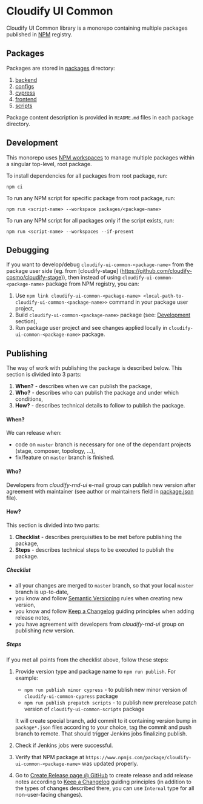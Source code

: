 # Cloudify UI Common

Cloudify UI Common library is a monorepo containing multiple packages published in [NPM](https://www.npmjs.com)
registry. 

## Packages

Packages are stored in [packages](./packages) directory:
1. [backend](./packages/backend)
1. [configs](./packages/configs)
1. [cypress](./packages/cypress)
1. [frontend](./packages/frontend)
1. [scripts](./packages/scripts)

Package content description is provided in `README.md` files in each package directory.

## Development

This monorepo uses [NPM workspaces](https://docs.npmjs.com/cli/v8/using-npm/workspaces) to manage multiple packages 
within a singular top-level, root package.

To install dependencies for all packages from root package, run:
```
npm ci
```

To run any NPM script for specific package from root package, run: 
```
npm run <script-name> --workspace packages/<package-name>
```

To run any NPM script for all packages only if the script exists, run:
```
npm run <script-name> --workspaces --if-present
```

## Debugging

If you want to develop/debug `cloudify-ui-common-<package-name>` from the package user side (eg. from [cloudify-stage]
(https://github.com/cloudify-cosmo/cloudify-stage)), then instead of using `cloudify-ui-common-<package-name>` package from NPM 
registry, you can:
1. Use `npm link cloudify-ui-common-<package-name> <local-path-to-cloudify-ui-common-<package-name>>` command in your package user project,
1. Build `cloudify-ui-common-<package-name>` package (see: [Development](#development) section),
1. Run package user project and see changes applied locally in `cloudify-ui-common-<package-name>` package.

## Publishing

The way of work with publishing the package is described below. This section is divided into 3 parts:
1. **When?** - describes when we can publish the package,
1. **Who?** - describes who can publish the package and under which conditions,
1. **How?** - describes technical details to follow to publish the package.

#### When?

We can release when:
- code on `master` branch is necessary for one of the dependant projects (stage, composer, topology, ...),
- fix/feature on `master` branch is finished.

#### Who?

Developers from _cloudify-rnd-ui_ e-mail group can publish new version after agreement with maintainer
(see author or maintainers field in [package.json](./package.json) file).

#### How?

This section is divided into two parts:
1. **Checklist** - describes prerquisities to be met before publishing the package,
1. **Steps** - describes technical steps to be executed to publish the package.

##### Checklist

* all your changes are merged to `master` branch, so that your local `master` branch is up-to-date,
* you know and follow [Semantic Versioning](https://semver.org/#summary) rules when creating new version,
* you know and follow [Keep a Changelog](https://keepachangelog.com/en/1.1.0/#how) guiding principles when adding release notes,
* you have agreement with developers from _cloudify-rnd-ui_ group on publishing new version.

##### Steps

If you met all points from the checklist above, follow these steps:

1. Provide version type and package name to `npm run publish`. For example:

    * `npm run publish minor cypress` - to publish new minor version of `cloudify-ui-common-cypress` package
    * `npm run publish prepatch scripts` - to publish new prerelease patch version of `cloudify-ui-common-scripts` 
      package
  
   It will create special branch, add commit to it containing version bump in `package*.json` files according to your 
   choice, tag the commit and push branch to remote. That should trigger Jenkins jobs finalizing publish.

1. Check if Jenkins jobs were successful.

1. Verify that NPM package at `https://www.npmjs.com/package/cloudify-ui-common-<package-name>` was updated properly.

1. Go to [Create Release page @ GitHub](https://github.com/cloudify-cosmo/cloudify-ui-common/releases/new) to create
   release and add release notes according to [Keep a Changelog](https://keepachangelog.com/en/1.1.0/#how) guiding
   principles (in addition to the types of changes described there, you can use `Internal` type for all non-user-facing
   changes).
